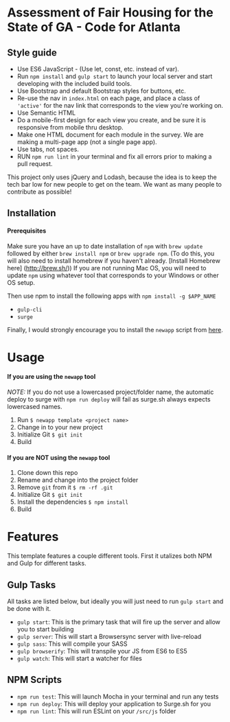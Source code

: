 # Assessment of Fair Housing for the State of GA - Code for Atlanta

## Style guide

* Use ES6 JavaScript - (Use let, const, etc. instead of var).
* Run `npm install` and `gulp start` to launch your local server and start developing with the included build tools.
* Use Bootstrap and default Bootstrap styles for buttons, etc.
* Re-use the nav in `index.html` on each page, and place a class of `'active'` for the nav link that corresponds to the view you're working on.
* Use Semantic HTML
* Do a mobile-first design for each view you create, and be sure it is responsive from mobile thru desktop.
* Make one HTML document for each module in the survey. We are making a multi-page app (not a single page app).
* Use tabs, not spaces.
* RUN ```npm run lint``` in your terminal and fix all errors prior to making a pull request.

This project only uses jQuery and Lodash, because the idea is to keep the tech bar low for new people to get on the team. We want as many people to contribute as possible!


## Installation

#### Prerequisites

Make sure you have an up to date installation of `npm`
with `brew update` followed by either `brew install npm` or `brew upgrade npm`. (To do this, you will also need to install homebrew if you haven't already. [Install Homebrew here] (http://brew.sh/)) If you are not running Mac OS, you will need to update `npm` using whatever tool that corresponds to your Windows or other OS setup.

Then use npm to install the following apps with `npm install -g $APP_NAME`
* `gulp-cli`
* `surge`

Finally, I would strongly encourage you to install the `newapp` script from [here][newapp].

[newapp]: https://gist.github.com/kingcons/a25733c233faf10847cbb4ff557e6843

# Usage

#### If you are using the `newapp` tool

*NOTE:* If you do not use a lowercased project/folder name, the automatic deploy to surge with `npm run deploy` will fail as surge.sh always expects lowercased names.

1. Run `$ newapp template <project name>`
2. Change in to your new project
3. Initialize Git `$ git init`
4. Build

#### If you are NOT using the `newapp` tool

1. Clone down this repo
2. Rename and change into the project folder
3. Remove `git` from it `$ rm -rf .git`
4. Initialize Git `$ git init`
5. Install the dependencies `$ npm install`
6. Build 


# Features

This template features a couple different tools. First it utalizes both NPM and Gulp for different tasks.

## Gulp Tasks

All tasks are listed below, but ideally you will just need to run `gulp start` and be done with it.

- `gulp start`: This is the primary task that will fire up the server and allow you to start building
- `gulp server`: This will start a Browsersync server with live-reload
- `gulp sass`: This will compile your SASS
- `gulp browserify`: This will transpile your JS from ES6 to ES5
- `gulp watch`: This will start a watcher for files

## NPM Scripts

- `npm run test`: This will launch Mocha in your terminal and run any tests
- `npm run deploy`: This will deploy your application to Surge.sh for you
- `npm run lint`: This will run ESLint on your `/src/js` folder
